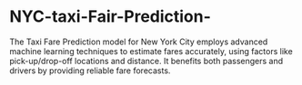 # NYC-taxi-Fair-Prediction-
The Taxi Fare Prediction model for New York City employs advanced machine learning techniques to estimate fares accurately, using factors like pick-up/drop-off locations and distance. It benefits both passengers and drivers by providing reliable fare forecasts.

